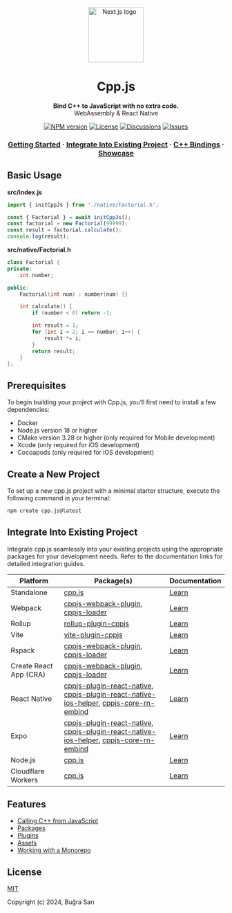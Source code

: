 <div align="center">
  <a href="https://cpp.js.org">
    <picture>
      <img alt="Next.js logo" src="https://cpp.js.org/img/logo.png" height="128">
    </picture>
  </a>
  <h1>Cpp.js</h1>
<p align="center">
  <strong>Bind C++ to JavaScript with no extra code.</strong><br>
  WebAssembly & React Native
</p>

<a href="https://www.npmjs.com/package/cpp.js"><img alt="NPM version" src="https://img.shields.io/npm/v/cpp.js?style=for-the-badge" /></a>
<a href="https://github.com/bugra9/cpp.js/blob/main/LICENSE"><img alt="License" src="https://img.shields.io/github/license/bugra9/cpp.js?style=for-the-badge" /></a>
<a href="https://github.com/bugra9/cpp.js/discussions"><img alt="Discussions" src="https://img.shields.io/github/discussions/bugra9/cpp.js?style=for-the-badge" /></a>
<a href="https://github.com/bugra9/cpp.js/issues"><img alt="Issues" src="https://img.shields.io/github/issues/bugra9/cpp.js?style=for-the-badge" /></a>
</div>

<h3 align="center">
  <a href="https://cpp.js.org/docs/guide/getting-started/introduction">Getting Started</a>
  <span> · </span>
  <a href="https://cpp.js.org/docs/guide/integrate-into-existing-project/overview">Integrate Into Existing Project</a>
  <span> · </span>
  <a href="https://cpp.js.org/docs/api/cpp-bindings/overview">C++ Bindings</a>
  <span> · </span>
  <a href="https://cpp.js.org/showcase">Showcase</a>
</h3>

## Basic Usage
**src/index.js**
```js
import { initCppJs } from './native/Factorial.h';

const { Factorial } = await initCppJs();
const factorial = new Factorial(99999);
const result = factorial.calculate();
console.log(result);
```

**src/native/Factorial.h**
```c++
class Factorial {
private:
    int number;

public:
    Factorial(int num) : number(num) {}

    int calculate() {
        if (number < 0) return -1;

        int result = 1;
        for (int i = 2; i <= number; i++) {
            result *= i;
        }
        return result;
    }
};
```

## Prerequisites
To begin building your project with Cpp.js, you’ll first need to install a few dependencies:

- Docker
- Node.js version 18 or higher
- CMake version 3.28 or higher (only required for Mobile development)
- Xcode (only required for iOS development)
- Cocoapods (only required for iOS development)

## Create a New Project
To set up a new cpp.js project with a minimal starter structure, execute the following command in your terminal:
```sh
npm create cpp.js@latest
```
## Integrate Into Existing Project
Integrate cpp.js seamlessly into your existing projects using the appropriate packages for your development needs. Refer to the documentation links for detailed integration guides.

| Platform | Package(s) | Documentation |
| -------- | ---------- | ------------- |
| Standalone  | [cpp.js](https://www.npmjs.com/package/cpp.js) | [Learn](https://cpp.js.org/docs/guide/integrate-into-existing-project/standalone) |
| Webpack  | [cppjs-webpack-plugin](https://www.npmjs.com/package/cppjs-webpack-plugin), [cppjs-loader](https://www.npmjs.com/package/cppjs-loader) | [Learn](https://cpp.js.org/docs/guide/integrate-into-existing-project/webpack) |
| Rollup  | [rollup-plugin-cppjs](https://www.npmjs.com/package/rollup-plugin-cppjs) | [Learn](https://cpp.js.org/docs/guide/integrate-into-existing-project/rollup) |
| Vite  | [vite-plugin-cppjs](https://www.npmjs.com/package/vite-plugin-cppjs) | [Learn](https://cpp.js.org/docs/guide/integrate-into-existing-project/vite) |
| Rspack  | [cppjs-webpack-plugin](https://www.npmjs.com/package/cppjs-webpack-plugin), [cppjs-loader](https://www.npmjs.com/package/cppjs-loader) | [Learn](https://cpp.js.org/docs/guide/integrate-into-existing-project/rspack) |
| Create React App (CRA) | [cppjs-webpack-plugin](https://www.npmjs.com/package/cppjs-webpack-plugin), [cppjs-loader](https://www.npmjs.com/package/cppjs-loader) | [Learn](https://cpp.js.org/docs/guide/integrate-into-existing-project/create-react-app) |
| React Native | [cppjs-plugin-react-native](https://www.npmjs.com/package/cppjs-plugin-react-native), [cppjs-plugin-react-native-ios-helper](https://www.npmjs.com/package/cppjs-plugin-react-native-ios-helper), [cppjs-core-rn-embind](https://www.npmjs.com/package/cppjs-core-rn-embind) | [Learn](https://cpp.js.org/docs/guide/integrate-into-existing-project/react-native) |
| Expo | [cppjs-plugin-react-native](https://www.npmjs.com/package/cppjs-plugin-react-native), [cppjs-plugin-react-native-ios-helper](https://www.npmjs.com/package/cppjs-plugin-react-native-ios-helper), [cppjs-core-rn-embind](https://www.npmjs.com/package/cppjs-core-rn-embind) | [Learn](https://cpp.js.org/docs/guide/integrate-into-existing-project/expo) |
| Node.js | [cpp.js](https://www.npmjs.com/package/cpp.js) | [Learn](https://cpp.js.org/docs/guide/integrate-into-existing-project/nodejs) |
| Cloudflare Workers  | [cpp.js](https://www.npmjs.com/package/cpp.js) | [Learn](https://cpp.js.org/docs/guide/integrate-into-existing-project/cloudflare-worker) |

## Features
- [Calling C++ from JavaScript](https://cpp.js.org/docs/guide/features/calling-cpp-from-javascript)
- [Packages](https://cpp.js.org/docs/guide/features/packages)
- [Plugins](https://cpp.js.org/docs/guide/features/plugins)
- [Assets](https://cpp.js.org/docs/guide/features/assets)
- [Working with a Monorepo](https://cpp.js.org/docs/guide/features/monorepo)

## License
[MIT](https://github.com/bugra9/cpp.js/blob/main/LICENSE)

Copyright (c) 2024, Buğra Sarı
